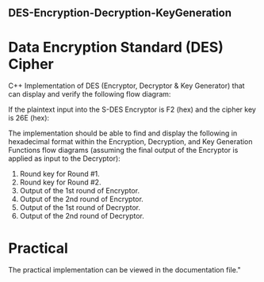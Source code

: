 ## DES-Encryption-Decryption-KeyGeneration

# Data Encryption Standard (DES) Cipher
C++ Implementation of DES (Encryptor, Decryptor & Key Generator) that can display and verify the following flow diagram:

If the plaintext input into the S-DES Encryptor is F2 (hex) and the cipher key is 26E (hex):

The implementation should be able to find and display the following in hexadecimal format within the Encryption, Decryption, and Key Generation Functions flow diagrams (assuming the final output of the Encryptor is applied as input to the Decryptor):

1. Round key for Round #1.
2. Round key for Round #2.
3. Output of the 1st round of Encryptor.
4. Output of the 2nd round of Encryptor.
5. Output of the 1st round of Decryptor.
6. Output of the 2nd round of Decryptor.


# Practical
The practical implementation can be viewed in the documentation file."

